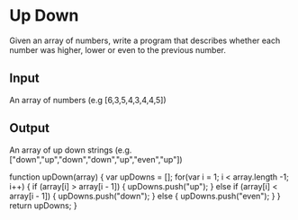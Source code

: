 # Up Down

Given an array of numbers, write a program that describes whether each number was higher, lower or even to the previous number.

## Input

An array of numbers (e.g [6,3,5,4,3,4,4,5])

## Output

An array of up down strings (e.g. ["down","up","down","down","up","even","up"])

function upDown(array) {
  var upDowns = [];
  for(var i = 1; i < array.length -1; i++) {
    if (array[i] > array[i - 1]) {
      upDowns.push("up");
    } else if (array[i] < array[i - 1]) {
      upDowns.push("down");
    } else {
      upDowns.push("even");
    }
  }
  return upDowns;
}
